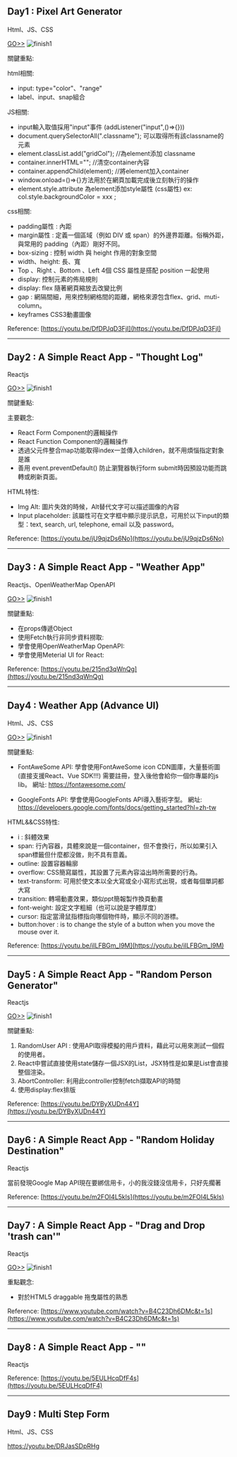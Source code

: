 ## Day1 : Pixel Art Generator
Html、JS、CSS

[GO>>](./Day01Practice)
![finish1](./Day01Practice/img/finish.jpg)

關鍵重點:

html相關:
* input: type="color"、"range"
* label、input、snap組合

JS相關:
* input輸入取值採用"input"事件 (addListener("input",()=>{}))
* document.querySelectorAll(".classname"); 可以取得所有該classname的元素
* element.classList.add("gridCol"); //為element添加 classname
* container.innerHTML=""; //清空container內容
* container.appendChild(element); //將element加入container
* window.onload=()=>{}方法用於在網頁加載完成後立刻執行的操作
* element.style.attribute  為element添加style屬性 (css屬性) ex: col.style.backgroundColor = xxx ;  

css相關:
* padding屬性 : 內距
* margin屬性 : 定義一個區域（例如 DIV 或 span）的外邊界距離。俗稱外距，與常用的 padding（內距）剛好不同。
* box-sizing : 控制 width 與 height 作用的對象空間
* width、height: 長、寬
* Top 、Right 、Bottom 、Left 4個 CSS 屬性是搭配 position 一起使用
* display: 控制元素的佈局規則
* display: flex 隨著網頁縮放去改變比例
* gap : 網隔間細，用來控制網格間的距離，網格來源包含flex、grid、muti-column。
* keyframes CSS3動畫圖像

Reference: [https://youtu.be/DfDPJqD3FjI](https://youtu.be/DfDPJqD3FjI)

---
## Day2 : A Simple React App - "Thought Log"
Reactjs

[GO>>](./Day02Practice/thought_log)
![finish1](./Day02Practice/thought_log/img/finish.jpg)

關鍵重點:

主要觀念:
* React Form Component的邏輯操作
* React Function Component的邏輯操作
* 透過父元件整合map功能取得index一並傳入children，就不用煩惱指定對象是誰
* 善用 event.preventDefault() 防止瀏覽器執行form submit時因預設功能而跳轉或刷新頁面。


HTML特性:
* Img Alt: 圖片失效的時候，Alt替代文字可以描述圖像的內容
* Input placeholder: 該屬性可在文字框中顯示提示訊息，可用於以下input的類型：text, search, url, telephone, email 以及 password。



Reference: [https://youtu.be/jU9qjzDs6No](https://youtu.be/jU9qjzDs6No)

---
## Day3 : A Simple React App - "Weather App"
Reactjs、OpenWeatherMap OpenAPI

[GO>>](./Day03Practice/weather_app)
![finish1](./Day03Practice/weather_app/img/finish.jpg)

關鍵重點:
* 在props傳遞Object
* 使用Fetch執行非同步資料撈取:
* 學會使用OpenWeatherMap OpenAPI:
* 學會使用Meterial UI for React:

Reference: [https://youtu.be/215nd3qWnQg](https://youtu.be/215nd3qWnQg)

---
## Day4 : Weather App (Advance UI)
Html、JS、CSS

[GO>>](./Day04Practice)
![finish1](./Day04Practice/image/finish.jpg)

關鍵重點:
* FontAweSome API: 學會使用FontAweSome icon CDN圖庫，大量藝術圖 (直接支援React、Vue SDK!!!)
    需要註冊，登入後他會給你一個你專屬的js lib。
    網址: https://fontawesome.com/

* GoogleFonts API: 學會使用GoogleFonts API導入藝術字型。
    網址: https://developers.google.com/fonts/docs/getting_started?hl=zh-tw


HTML&&CSS特性:
* i : 斜體效果
* span: 行內容器，具體來說是一個container，但不會換行，所以如果引入span標籤但什麼都沒做，則不具有意義。
* outline: 設置容器輪廓
* overflow: CSS簡寫屬性，其設置了元素內容溢出時所需要的行為。
* text-transform: 可用於使文本以全大寫或全小寫形式出現，或者每個單詞都大寫
* transition: 轉場動畫效果，類似ppt簡報製作換頁動畫
* font-weight: 設定文字粗細（也可以說是字體厚度）
* cursor: 指定當滑鼠指標指向哪個物件時，顯示不同的游標。
* button:hover : is to change the style of a button when you move the mouse over it.


Reference: [https://youtu.be/iILFBGm_I9M](https://youtu.be/iILFBGm_I9M)

---
## Day5 : A Simple React App - "Random Person Generator"
Reactjs

[GO>>](./Day05Practice/personrandom)
![finish1](./Day05Practice/personrandom/img/finish.jpg)

關鍵重點:
1. RandomUser API : 使用API取得模擬的用戶資料，藉此可以用來測試一個假的使用者。
2. React中嘗試直接使用state儲存一個JSX的List，JSX特性是如果是List會直接整個渲染。
3. AbortController: 利用此controller控制fetch擷取API的時間
4. 使用display:flex排版


Reference: [https://youtu.be/DYByXUDn44Y](https://youtu.be/DYByXUDn44Y)


---
## Day6 : A Simple React App - "Random Holiday Destination"
Reactjs

當前發現Google Map API現在要綁信用卡，小的我沒錢沒信用卡，只好先擱著

Reference: [https://youtu.be/m2FOI4L5kls](https://youtu.be/m2FOI4L5kls)

---
## Day7 : A Simple React App - "Drag and Drop 'trash can'"
Reactjs

[GO>>](./Day07Practice/drag_drop_trash)
![finish1](./Day07Practice/drag_drop_trash/src/img/finish.jpg)

重點觀念:
* 對於HTML5 draggable 拖曳屬性的熟悉


Reference: [https://www.youtube.com/watch?v=B4C23Dh6DMc&t=1s](https://www.youtube.com/watch?v=B4C23Dh6DMc&t=1s)


---
## Day8 : A Simple React App - ""
Reactjs

Reference: [https://youtu.be/5EULHcqDfF4s](https://youtu.be/5EULHcqDfF4)


---
## Day9 : Multi Step Form 
Html、JS、CSS

https://youtu.be/DRJasSDpRHg

